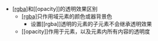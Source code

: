 - [[rgba]]()和[[opacity]]的透明效果区别
	- [[rgba]]()只作用域元素的颜色或器背景色
		- 设置[[rgba]]透明的元素的子元素不会继承透明效果
	- [[opacity]]作用于元素，以及元素内所有内容的透明度